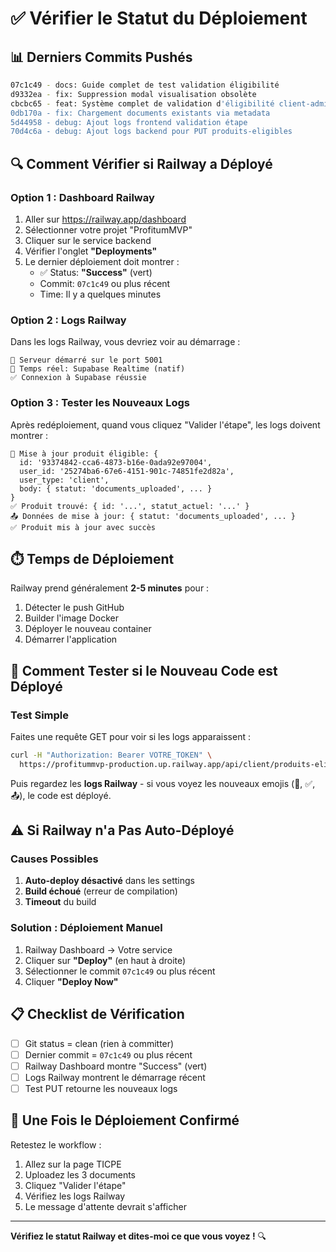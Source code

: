 # ✅ Vérifier le Statut du Déploiement

## 📊 Derniers Commits Pushés

```bash
07c1c49 - docs: Guide complet de test validation éligibilité
d9332ea - fix: Suppression modal visualisation obsolète
cbcbc65 - feat: Système complet de validation d'éligibilité client-admin
0db170a - fix: Chargement documents existants via metadata
5d44958 - debug: Ajout logs frontend validation étape
70d4c6a - debug: Ajout logs backend pour PUT produits-eligibles
```

## 🔍 Comment Vérifier si Railway a Déployé

### Option 1 : Dashboard Railway
1. Aller sur https://railway.app/dashboard
2. Sélectionner votre projet "ProfitumMVP"
3. Cliquer sur le service backend
4. Vérifier l'onglet **"Deployments"**
5. Le dernier déploiement doit montrer :
   - ✅ Status: **"Success"** (vert)
   - Commit: `07c1c49` ou plus récent
   - Time: Il y a quelques minutes

### Option 2 : Logs Railway
Dans les logs Railway, vous devriez voir au démarrage :
```
🚀 Serveur démarré sur le port 5001
📡 Temps réel: Supabase Realtime (natif)
✅ Connexion à Supabase réussie
```

### Option 3 : Tester les Nouveaux Logs
Après redéploiement, quand vous cliquez "Valider l'étape", les logs doivent montrer :
```
📝 Mise à jour produit éligible: {
  id: '93374842-cca6-4873-b16e-0ada92e97004',
  user_id: '25274ba6-67e6-4151-901c-74851fe2d82a',
  user_type: 'client',
  body: { statut: 'documents_uploaded', ... }
}
✅ Produit trouvé: { id: '...', statut_actuel: '...' }
📤 Données de mise à jour: { statut: 'documents_uploaded', ... }
✅ Produit mis à jour avec succès
```

## ⏱️ Temps de Déploiement

Railway prend généralement **2-5 minutes** pour :
1. Détecter le push GitHub
2. Builder l'image Docker
3. Déployer le nouveau container
4. Démarrer l'application

## 🧪 Comment Tester si le Nouveau Code est Déployé

### Test Simple
Faites une requête GET pour voir si les logs apparaissent :

```bash
curl -H "Authorization: Bearer VOTRE_TOKEN" \
  https://profitummvp-production.up.railway.app/api/client/produits-eligibles/93374842-cca6-4873-b16e-0ada92e97004
```

Puis regardez les **logs Railway** - si vous voyez les nouveaux emojis (📝, ✅, 📤), le code est déployé.

## ⚠️ Si Railway n'a Pas Auto-Déployé

### Causes Possibles
1. **Auto-deploy désactivé** dans les settings
2. **Build échoué** (erreur de compilation)
3. **Timeout** du build

### Solution : Déploiement Manuel
1. Railway Dashboard → Votre service
2. Cliquer sur **"Deploy"** (en haut à droite)
3. Sélectionner le commit `07c1c49` ou plus récent
4. Cliquer **"Deploy Now"**

## 📋 Checklist de Vérification

- [ ] Git status = clean (rien à committer)
- [ ] Dernier commit = `07c1c49` ou plus récent
- [ ] Railway Dashboard montre "Success" (vert)
- [ ] Logs Railway montrent le démarrage récent
- [ ] Test PUT retourne les nouveaux logs

## 🎯 Une Fois le Déploiement Confirmé

Retestez le workflow :
1. Allez sur la page TICPE
2. Uploadez les 3 documents
3. Cliquez "Valider l'étape"
4. Vérifiez les logs Railway
5. Le message d'attente devrait s'afficher

---

**Vérifiez le statut Railway et dites-moi ce que vous voyez !** 🔍

